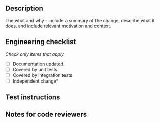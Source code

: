 ## Description

The what and why - include a summary of the change, describe what it does, and include relevant motivation and context.

<!-- If this PR addresses a particular issue, please uncomment the line below: -->
<!-- Addresses *JIRA/GitHub issue number* -->

## Engineering checklist
*Check only items that apply*

- [ ] Documentation updated
- [ ] Covered by unit tests
- [ ] Covered by integration tests
- [ ] Independent change*

## Test instructions

<!-- *(optional* Describe any non-standard test instructions and configuration settings. -->

## Notes for code reviewers

<!--- *(optional)* Mention any relevant information for code reviewers.--->